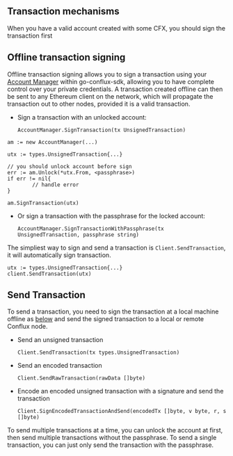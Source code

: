 ## Transaction mechanisms

When you have a valid account created with some CFX, you should sign the transaction first


## Offline transaction signing

Offline transaction signing allows you to sign a transaction using your [Account Manager]() within go-conflux-sdk, allowing you to have complete control over your private credentials. A transaction created offline can then be sent to any Ethereum client on the network, which will propagate the transaction out to other nodes, provided it is a valid transaction.

- Sign a transaction with an unlocked account:

    `AccountManager.SignTransaction(tx UnsignedTransaction)`

```golang
am := new AccountManager(...)

utx := types.UnsignedTransaction{...}

// you should unlock account before sign
err := am.Unlock(*utx.From, <passphrase>)
if err != nil{
        // handle error
}

am.SignTransaction(utx)
```

- Or sign a transaction with the passphrase for the locked account:
    
    `AccountManager.SignTransactionWithPassphrase(tx UnsignedTransaction, passphrase string)`


The simpliest way to sign and send a transaction is `Client.SendTransaction`, it will automatically sign transaction.

```golang
utx := types.UnsignedTransaction{...}
client.SendTransaction(utx)
```

## Send Transaction
To send a transaction, you need to sign the transaction at a local machine offline as [below](./transaction_sign.md#offline-transaction-signing) and send the signed transaction to a local or remote Conflux node.

- Send an unsigned transaction

    `Client.SendTransaction(tx types.UnsignedTransaction)`

- Send an encoded transaction

    `Client.SendRawTransaction(rawData []byte)`

- Encode an encoded unsigned transaction with a signature and send the transaction

    `Client.SignEncodedTransactionAndSend(encodedTx []byte, v byte, r, s []byte)`

To send multiple transactions at a time, you can unlock the account at first, then send multiple transactions without the passphrase. To send a single transaction, you can just only send the transaction with the passphrase.